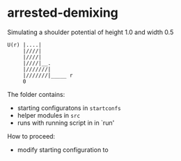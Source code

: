 # arrested-demixing

Simulating a shoulder potential of height 1.0 and width 0.5

```
U(r) |....|
     |////|
     |////|
     |////|__.
     |///////|
     |///////|_____ r
     0
```

The folder contains:

- starting configuratons in `startconfs`
- helper modules in `src`
- runs with running script in in `run'


How to proceed:
- modify starting configuration to 
